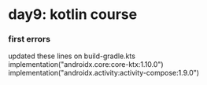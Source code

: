# day9: kotlin course


### first errors
updated these lines on build-gradle.kts
    implementation("androidx.core:core-ktx:1.10.0")
    implementation("androidx.activity:activity-compose:1.9.0")
   